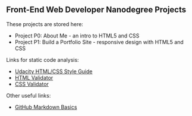 ## Front-End Web Developer Nanodegree Projects

These projects are stored here:
* Project P0: About Me - an intro to HTML5 and CSS
* Project P1: Build a Portfolio Site - responsive design with HTML5 and CSS

Links for static code analysis:
* [Udacity HTML/CSS Style Guide](http://udacity.github.io/frontend-nanodegree-styleguide)
* [HTML Validator](https://validator.w3.org/#validate_by_input)
* [CSS Validator](https://jigsaw.w3.org/css-validator/#validate_by_input)

Other useful links:
* [GitHub Markdown Basics](https://help.github.com/articles/markdown-basics/)